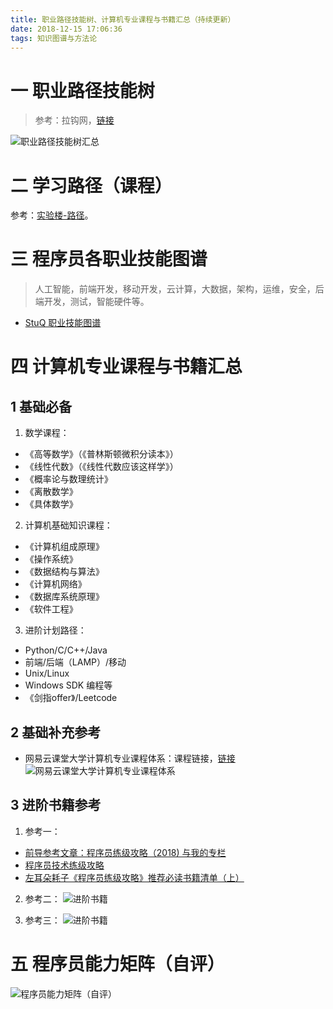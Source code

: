 ```yaml
---
title: 职业路径技能树、计算机专业课程与书籍汇总（持续更新）
date: 2018-12-15 17:06:36
tags: 知识图谱与方法论
---
```

# 一 职业路径技能树
> 参考：拉钩网，[链接](https://www.lagou.com/)

![职业路径技能树汇总](图1.PNG)

# 二 学习路径（课程）
参考：[实验楼-路径](https://www.shiyanlou.com/paths/)。

# 三 程序员各职业技能图谱
> 人工智能，前端开发，移动开发，云计算，大数据，架构，运维，安全，后端开发，测试，智能硬件等。

- [StuQ 职业技能图谱](https://github.com/TeamStuQ/skill-map)

# 四 计算机专业课程与书籍汇总
## 1 基础必备
1. 数学课程：
- 《高等数学》（《普林斯顿微积分读本》）
- 《线性代数》（《线性代数应该这样学》）
- 《概率论与数理统计》
- 《离散数学》
- 《具体数学》

2. 计算机基础知识课程：
- 《计算机组成原理》
- 《操作系统》
- 《数据结构与算法》
- 《计算机网络》
- 《数据库系统原理》
- 《软件工程》

3. 进阶计划路径：
- Python/C/C++/Java
- 前端/后端（LAMP）/移动
- Unix/Linux
- Windows SDK 编程等
- 《剑指offer》/Leetcode

## 2 基础补充参考
- 网易云课堂大学计算机专业课程体系：课程链接，[链接](https://study.163.com/curricula/cs.htm)
![网易云课堂大学计算机专业课程体系](图2.PNG)

## 3 进阶书籍参考
1. 参考一：
- [前导参考文章：程序员练级攻略（2018) 与我的专栏](https://coolshell.cn/articles/18360.html)
- [程序员技术练级攻略](https://coolshell.cn/articles/4990.html/comment-page-1#comments)
- [左耳朵耗子《程序员练级攻略》推荐必读书籍清单（上）](https://time.geekbang.org/column/article/10793?utm_source=weibo&utm_medium=geektime&utm_campaign=48-onsell&utm_content=0711booklist&code=GGVOKz%252FyFTRtOnWIHYr%252FvFsgL3ON7Xqwkdz2f7yTqD4%253D)

2. 参考二：
![进阶书籍](图3.PNG)

3. 参考三：
![进阶书籍](图4.PNG)

# 五 程序员能力矩阵（自评）
![程序员能力矩阵（自评）](图5.PNG)